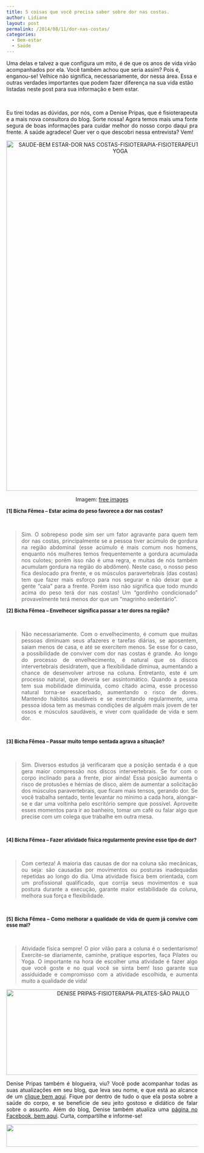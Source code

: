```yaml
---
title: 5 coisas que você precisa saber sobre dor nas costas.
author: Lidiane
layout: post
permalink: /2014/08/11/dor-nas-costas/
categories:
  - Bem-estar
  - Saúde
---
```

Uma delas e talvez a que configura um mito, é de que os anos de vida virão acompanhados por ela. Você também achou que seria assim? Pois é, enganou-se! Velhice não significa, necessariamente, dor nessa área. Essa e outras verdades importantes que podem fazer diferença na sua vida estão listadas neste post para sua informação e bem estar.

&nbsp;

<p align="justify">
  Eu tirei todas as dúvidas, por nós, com a Denise Pripas, que é fisioterapeuta e a mais nova consultora do blog. Sorte nossa! Agora temos mais uma fonte segura de boas informações para cuidar melhor do nosso corpo daqui pra frente. A saúde agradece! Quer ver o que descobri nessa entrevista? Vem!
</p>

<!--more-->

<p align="center">
  <a href="https://www.trololodemulher.com.br/2014/07/SAUDE-BEM-ESTAR-DOR-NAS-COSTAS-FISIOTERAPIA-FISIOTERAPEUTA-PILATES-YOGA.jpg"><img class="alignnone size-full wp-image-10266" src="https://www.trololodemulher.com.br/2014/07/SAUDE-BEM-ESTAR-DOR-NAS-COSTAS-FISIOTERAPIA-FISIOTERAPEUTA-PILATES-YOGA.jpg" alt="SAUDE-BEM ESTAR-DOR NAS COSTAS-FISIOTERAPIA-FISIOTERAPEUTA-PILATES-YOGA" width="600" height="921" /></a>
</p>

<p align="center">
  Imagem: <a href="http://www.freeimages.com/" target="_blank" rel="noopener noreferrer">free images</a>
</p>

<p align="justify">
  <strong><span style="font-size: small;">[1] Bicha Fêmea &#8211; Estar acima do peso favorece a dor nas costas?</span></strong>
</p>

&nbsp;

> <p style="text-align: justify;">
>   Sim. O sobrepeso pode sim ser um fator agravante para quem tem dor nas costas, principalmente se a pessoa tiver acúmulo de gordura na região abdominal (esse acúmulo é mais comum nos homens, enquanto nós mulheres temos frequentemente a gordura acumulada nos culotes; porém isso não é uma regra, e muitas de nós também acumulam gordura na região do abdômen). Neste caso, o nosso peso fica deslocado pra frente, e os músculos paravertebrais (das costas) tem que fazer mais esforço para nos segurar e não deixar que a gente &#8220;caia&#8221; para a frente. Porém isso não significa que todo mundo acima do peso terá dor nas costas! Um &#8220;gordinho condicionado&#8221; provavelmente terá menos dor que um &#8220;magrinho sedentário&#8221;.
> </p>

<p align="justify">
  <strong><span style="font-size: small;">[2] Bicha Fêmea &#8211; Envelhecer significa passar a ter dores na região?</span></strong>
</p>

&nbsp;

> <p align="justify">
>   Não necessariamente. Com o envelhecimento, é comum que muitas pessoas diminuam seus afazeres e tarefas diárias, se aposentem, saiam menos de casa, e até se exercitem menos. Se esse for o caso, a possibilidade de conviver com dor nas costas é grande. Ao longo do processo de envelhecimento, é natural que os discos intervertebrais desidratem, que a flexibilidade diminua, aumentando a chance de desenvolver artrose na coluna. Entretanto, este é um processo natural, que deveria ser assintomático. Quando a pessoa tem sua mobilidade diminuída, como citado acima, esse processo natural torna-se exacerbado, aumentando o risco de dores. Mantendo hábitos saudáveis e se exercitando regularmente, uma pessoa idosa tem as mesmas condições de alguém mais jovem de ter ossos e músculos saudáveis, e viver com qualidade de vida e sem dor.
> </p>

&nbsp;

<p align="justify">
  <strong><span style="font-size: small;">[3] Bicha Fêmea &#8211; Passar muito tempo sentada agrava a situação?</span></strong>
</p>

&nbsp;

> <p align="justify">
>   Sim. Diversos estudos já verificaram que a posição sentada é a que gera maior compressão nos discos intervertebrais. Se for com o corpo inclinado para a frente, pior ainda! Essa posição aumenta o risco de protusões e hérnias de disco, além de aumentar a solicitação dos músculos paravertebrais, que ficam mais tensos, gerando dor. Se você trabalha sentado, tente levantar no mínimo a cada hora, alongar-se e dar uma voltinha pelo escritório sempre que possível. Aproveite esses momentos para ir ao banheiro, tomar um café ou falar algo que precise com um colega que trabalhe em outra mesa.
> </p>

&nbsp;

<p align="justify">
  <strong><span style="font-size: small;">[4] Bicha Fêmea &#8211; Fazer atividade física regularmente previne esse tipo de dor?</span></strong>
</p>

&nbsp;

> <p align="justify">
>   Com certeza! A maioria das causas de dor na coluna são mecânicas, ou seja: são causadas por movimentos ou posturas inadequadas repetidas ao longo do dia. Uma atividade física bem orientada, com um profissional qualificado, que corrija seus movimentos e sua postura durante a execução, garante maior estabilidade da coluna, melhora sua força e flexibilidade.
> </p>

&nbsp;

<p align="justify">
  <strong><span style="font-size: small;">[5] Bicha Fêmea &#8211; Como melhorar a qualidade de vida de quem já convive com esse mal?</span></strong>
</p>

&nbsp;

> <p align="justify">
>   Atividade física sempre! O pior vilão para a coluna é o sedentarismo! Exercite-se diariamente, caminhe, pratique esportes, faça Pilates ou Yoga. O importante na hora de escolher uma atividade é fazer algo que você goste e no qual você se sinta bem! Isso garante sua assiduidade e compromisso com a atividade escolhida, e aumenta muito a qualidade de vida!
> </p>

<p align="center">
  <a href="https://www.trololodemulher.com.br/2014/07/DENISE-PRIPAS-FISIOTERAPIA-PILATES-SÃO-PAULO.png"><img class="alignnone size-full wp-image-10265" src="https://www.trololodemulher.com.br/2014/07/DENISE-PRIPAS-FISIOTERAPIA-PILATES-SÃO-PAULO.png" alt="DENISE PRIPAS-FISIOTERAPIA-PILATES-SÃO PAULO" width="600" height="225" /></a>
</p>

<p align="justify">
  Denise Pripas também é blogueira, viu? Você pode acompanhar todas as suas atualizações em seu blog, que leva seu nome, e que está ao alcance de um <a href="http://www.fisioterapiadenisepripas.blogspot.com.br/" target="_blank" rel="noopener noreferrer">clique bem aqui</a>. Fique por dentro de tudo o que ela posta sobre a saúde do corpo, e se beneficie de seu jeito gostoso e didático de falar sobre o assunto. Além do blog, Denise também atualiza uma <a href="https://www.facebook.com/fisioterapia.denisepripas/timeline" target="_blank" rel="noopener noreferrer">página no Facebook, bem aqui</a>. Curta, compartilhe e informe-se!
</p>

<p align="center">
  <a href="http://feedburner.google.com/fb/a/mailverify?uri=blogbichafemea&loc=pt_BR" target="_blank" rel="noopener noreferrer"><img class="alignnone size-full wp-image-8451" title="Assine o Bicha Fêmea grátis!" src="https://www.trololodemulher.com.br/2012/01/rodapé.png" alt="" width="600" height="59" /></a>
</p>

&nbsp;

<p align="center">